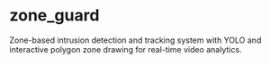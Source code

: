 # zone_guard
Zone-based intrusion detection and tracking system with YOLO and interactive polygon zone drawing for real-time video analytics.
